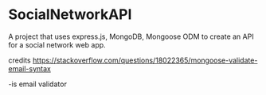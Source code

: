 # SocialNetworkAPI
A project that uses express.js, MongoDB, Mongoose ODM to create an API for a social network web app.


credits
https://stackoverflow.com/questions/18022365/mongoose-validate-email-syntax

-is email validator

